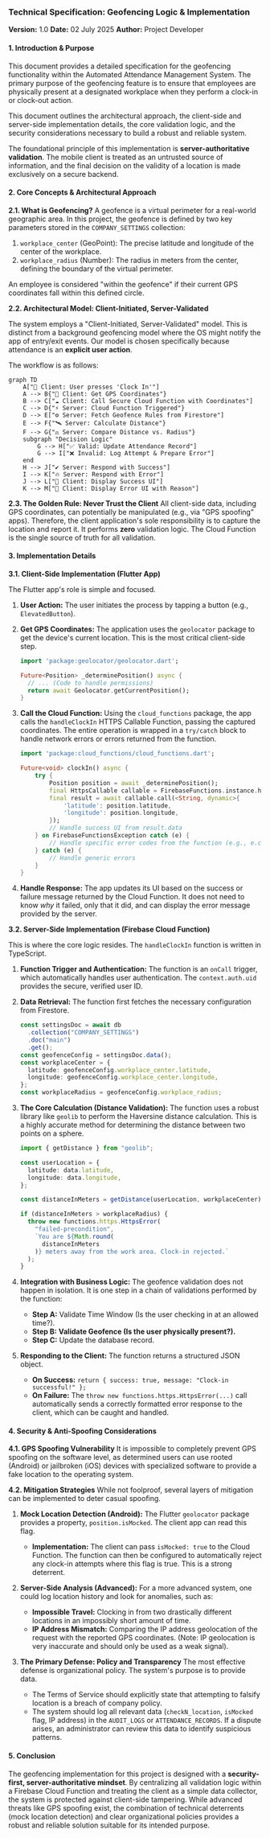 ### **Technical Specification: Geofencing Logic & Implementation**

**Version:** 1.0
**Date:** 02 July 2025
**Author:** Project Developer

#### **1. Introduction & Purpose**

This document provides a detailed specification for the geofencing functionality within the Automated Attendance Management System. The primary purpose of the geofencing feature is to ensure that employees are physically present at a designated workplace when they perform a clock-in or clock-out action.

This document outlines the architectural approach, the client-side and server-side implementation details, the core validation logic, and the security considerations necessary to build a robust and reliable system.

The foundational principle of this implementation is **server-authoritative validation**. The mobile client is treated as an untrusted source of information, and the final decision on the validity of a location is made exclusively on a secure backend.

#### **2. Core Concepts & Architectural Approach**

**2.1. What is Geofencing?**
A geofence is a virtual perimeter for a real-world geographic area. In this project, the geofence is defined by two key parameters stored in the `COMPANY_SETTINGS` collection:

1.  `workplace_center` (GeoPoint): The precise latitude and longitude of the center of the workplace.
2.  `workplace_radius` (Number): The radius in meters from the center, defining the boundary of the virtual perimeter.

An employee is considered "within the geofence" if their current GPS coordinates fall within this defined circle.

**2.2. Architectural Model: Client-Initiated, Server-Validated**

The system employs a "Client-Initiated, Server-Validated" model. This is distinct from a background geofencing model where the OS might notify the app of entry/exit events. Our model is chosen specifically because attendance is an **explicit user action**.

The workflow is as follows:

```mermaid
graph TD
    A["📱 Client: User presses 'Clock In'"]
    A --> B{"📍 Client: Get GPS Coordinates"}
    B --> C["☁️ Client: Call Secure Cloud Function with Coordinates"]
    C --> D{"⚡ Server: Cloud Function Triggered"}
    D --> E["⚙️ Server: Fetch Geofence Rules from Firestore"]
    E --> F{"🛰️ Server: Calculate Distance"}
    F --> G{"⚖️ Server: Compare Distance vs. Radius"}
    subgraph "Decision Logic"
        G --> H["✅ Valid: Update Attendance Record"]
        G --> I["❌ Invalid: Log Attempt & Prepare Error"]
    end
    H --> J["✔️ Server: Respond with Success"]
    I --> K["🔥 Server: Respond with Error"]
    J --> L["📱 Client: Display Success UI"]
    K --> M["📱 Client: Display Error UI with Reason"]

```

**2.3. The Golden Rule: Never Trust the Client**
All client-side data, including GPS coordinates, can potentially be manipulated (e.g., via "GPS spoofing" apps). Therefore, the client application's sole responsibility is to capture the location and report it. It performs **zero** validation logic. The Cloud Function is the single source of truth for all validation.

#### **3. Implementation Details**

**3.1. Client-Side Implementation (Flutter App)**

The Flutter app's role is simple and focused.

1.  **User Action:** The user initiates the process by tapping a button (e.g., `ElevatedButton`).
2.  **Get GPS Coordinates:** The application uses the `geolocator` package to get the device's current location. This is the most critical client-side step.

    ```dart
    import 'package:geolocator/geolocator.dart';

    Future<Position> _determinePosition() async {
      // ... (Code to handle permissions)
      return await Geolocator.getCurrentPosition();
    }
    ```

3.  **Call the Cloud Function:** Using the `cloud_functions` package, the app calls the `handleClockIn` HTTPS Callable Function, passing the captured coordinates. The entire operation is wrapped in a `try/catch` block to handle network errors or errors returned from the function.

    ```dart
    import 'package:cloud_functions/cloud_functions.dart';

    Future<void> clockIn() async {
        try {
            Position position = await _determinePosition();
            final HttpsCallable callable = FirebaseFunctions.instance.httpsCallable('handleClockIn');
            final result = await callable.call(<String, dynamic>{
                'latitude': position.latitude,
                'longitude': position.longitude,
            });
            // Handle success UI from result.data
        } on FirebaseFunctionsException catch (e) {
            // Handle specific error codes from the function (e.g., e.code == 'failed-precondition')
        } catch (e) {
            // Handle generic errors
        }
    }
    ```

4.  **Handle Response:** The app updates its UI based on the success or failure message returned by the Cloud Function. It does not need to know _why_ it failed, only that it did, and can display the error message provided by the server.

**3.2. Server-Side Implementation (Firebase Cloud Function)**

This is where the core logic resides. The `handleClockIn` function is written in TypeScript.

1.  **Function Trigger and Authentication:** The function is an `onCall` trigger, which automatically handles user authentication. The `context.auth.uid` provides the secure, verified user ID.

2.  **Data Retrieval:** The function first fetches the necessary configuration from Firestore.

    ```typescript
    const settingsDoc = await db
      .collection("COMPANY_SETTINGS")
      .doc("main")
      .get();
    const geofenceConfig = settingsDoc.data();
    const workplaceCenter = {
      latitude: geofenceConfig.workplace_center.latitude,
      longitude: geofenceConfig.workplace_center.longitude,
    };
    const workplaceRadius = geofenceConfig.workplace_radius;
    ```

3.  **The Core Calculation (Distance Validation):** The function uses a robust library like `geolib` to perform the Haversine distance calculation. This is a highly accurate method for determining the distance between two points on a sphere.

    ```typescript
    import { getDistance } from "geolib";

    const userLocation = {
      latitude: data.latitude,
      longitude: data.longitude,
    };

    const distanceInMeters = getDistance(userLocation, workplaceCenter);

    if (distanceInMeters > workplaceRadius) {
      throw new functions.https.HttpsError(
        "failed-precondition",
        `You are ${Math.round(
          distanceInMeters
        )} meters away from the work area. Clock-in rejected.`
      );
    }
    ```

4.  **Integration with Business Logic:** The geofence validation does not happen in isolation. It is one step in a chain of validations performed by the function:

    - **Step A:** Validate Time Window (Is the user checking in at an allowed time?).
    - **Step B:** **Validate Geofence (Is the user physically present?).**
    - **Step C:** Update the database record.

5.  **Responding to the Client:** The function returns a structured JSON object.
    - **On Success:** `return { success: true, message: "Clock-in successful!" };`
    - **On Failure:** The `throw new functions.https.HttpsError(...)` call automatically sends a correctly formatted error response to the client, which can be caught and handled.

#### **4. Security & Anti-Spoofing Considerations**

**4.1. GPS Spoofing Vulnerability**
It is impossible to completely prevent GPS spoofing on the software level, as determined users can use rooted (Android) or jailbroken (iOS) devices with specialized software to provide a fake location to the operating system.

**4.2. Mitigation Strategies**
While not foolproof, several layers of mitigation can be implemented to deter casual spoofing.

1.  **Mock Location Detection (Android):** The Flutter `geolocator` package provides a property, `position.isMocked`. The client app can read this flag.

    - **Implementation:** The client can pass `isMocked: true` to the Cloud Function. The function can then be configured to automatically reject any clock-in attempts where this flag is true. This is a strong deterrent.

2.  **Server-Side Analysis (Advanced):** For a more advanced system, one could log location history and look for anomalies, such as:

    - **Impossible Travel:** Clocking in from two drastically different locations in an impossibly short amount of time.
    - **IP Address Mismatch:** Comparing the IP address geolocation of the request with the reported GPS coordinates. (Note: IP geolocation is very inaccurate and should only be used as a weak signal).

3.  **The Primary Defense: Policy and Transparency**
    The most effective defense is organizational policy. The system's purpose is to provide data.
    - The Terms of Service should explicitly state that attempting to falsify location is a breach of company policy.
    - The system should log all relevant data (`checkN_location`, `isMocked` flag, IP address) in the `AUDIT_LOGS` or `ATTENDANCE_RECORDS`. If a dispute arises, an administrator can review this data to identify suspicious patterns.

#### **5. Conclusion**

The geofencing implementation for this project is designed with a **security-first, server-authoritative mindset**. By centralizing all validation logic within a Firebase Cloud Function and treating the client as a simple data collector, the system is protected against client-side tampering. While advanced threats like GPS spoofing exist, the combination of technical deterrents (mock location detection) and clear organizational policies provides a robust and reliable solution suitable for its intended purpose.
